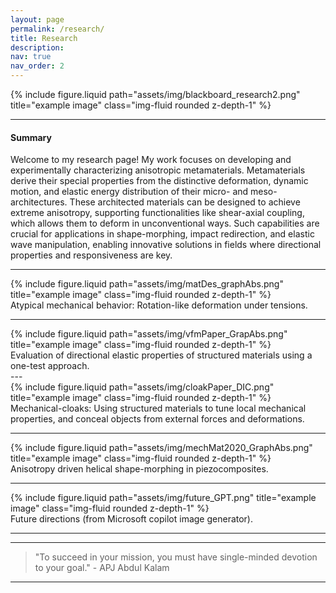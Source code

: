 ```yaml
---
layout: page
permalink: /research/
title: Research
description:
nav: true
nav_order: 2
---
```


<div class="row">
    <div class="col-sm mt-3 mt-md-0">
        {% include figure.liquid path="assets/img/blackboard_research2.png" title="example image" class="img-fluid rounded z-depth-1" %}
    </div>
</div>

---

#### Summary

Welcome to my research page! My work focuses on developing and experimentally characterizing anisotropic metamaterials.
Metamaterials derive their special properties from the distinctive deformation, dynamic motion, and elastic energy distribution of their micro- and meso-architectures.
These architected materials can be designed to achieve extreme anisotropy, supporting functionalities like shear-axial coupling, which allows them to deform in unconventional ways.
Such capabilities are crucial for applications in shape-morphing, impact redirection, and elastic wave manipulation, enabling innovative solutions in fields where directional properties and responsiveness are key.

---

<div class="row">
    <div class="col-sm mt-3 mt-md-0">
        {% include figure.liquid path="assets/img/matDes_graphAbs.png" title="example image" class="img-fluid rounded z-depth-1" %}
    </div>
</div>
<div class="caption">
    Atypical mechanical behavior: Rotation-like deformation under tensions.
</div>

---

<div class="row">
    <div class="col-sm mt-3 mt-md-0">
        {% include figure.liquid path="assets/img/vfmPaper_GrapAbs.png" title="example image" class="img-fluid rounded z-depth-1" %}
    </div>
</div>
<div class="caption">
    Evaluation of directional elastic properties of structured materials using a one-test approach.
</div>
---

<div class="row">
    <div class="col-sm mt-3 mt-md-0">
        {% include figure.liquid path="assets/img/cloakPaper_DIC.png" title="example image" class="img-fluid rounded z-depth-1" %}
    </div>
</div>
<div class="caption">
    Mechanical-cloaks: Using structured materials to tune local mechanical properties, and conceal objects from external forces and deformations.
</div>

---

<div class="row">
    <div class="col-sm mt-3 mt-md-0">
        {% include figure.liquid path="assets/img/mechMat2020_GraphAbs.png" title="example image" class="img-fluid rounded z-depth-1" %}
    </div>
</div>
<div class="caption">
    Anisotropy driven helical shape-morphing in piezocomposites.
</div>

---

<div class="row">
    <div class="col-sm mt-3 mt-md-0">
        {% include figure.liquid path="assets/img/future_GPT.png" title="example image" class="img-fluid rounded z-depth-1" %}
    </div>
</div>
<div class="caption">
    Future directions (from Microsoft copilot image generator).
</div>

---

---

> "To succeed in your mission, you must have single-minded devotion to your goal." - APJ Abdul Kalam

---
